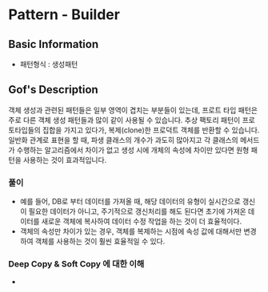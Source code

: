 # Pattern - Builder 

## Basic Information

- 패턴형식 : 생성패턴 

## Gof's Description

객체 생성과 관련된 패턴들은 일부 영역이 겹치는 부분들이 있는데, 프로트 타입 패턴은 주로 다른 객체 생성 패턴들과 많이 같이 사용될 수 있습니다. 추상 팩토리 패턴이 프로토타입들의 집합을 가지고 있다가, 복제(clone)한 프로덕트 객체를 반환할 수 있습니다. 일반화 관계로 표현을 할 때, 파생 클래스의 개수가 과도히 많아지고 각 클래스의 메서드가 수행하는 알고리즘에서 차이가 없고 생성 시에 개체의 속성에 차이만 있다면 원형 패턴을 사용하는 것이 효과적입니다.


### 풀이

- 예를 들어, DB로 부터 데이터를 가져올 때, 해당 데이터의 유형이 실시간으로 갱신이 필요한 데이터가 아니고, 주기적으로 갱신처리를 해도 된다면 초기에 가져온 데이터를 새로운 객체에 복사하여 데이터 수정 작업을 하는 것이 더 효율적이다. 
- 객체의 속성만 차이가 있는 경우, 객체를 복제하는 시점에 속성 값에 대해서만 변경하여 객체를 사용하는 것이 훨씬 효율적일 수 있다. 

### Deep Copy & Soft Copy 에 대한 이해 

- 